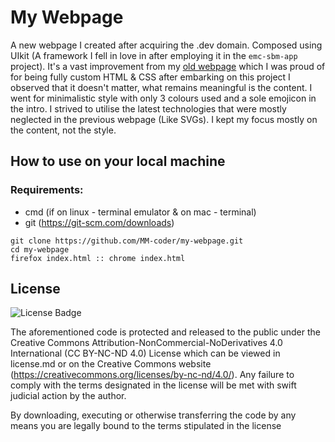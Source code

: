 # My Webpage

A new webpage I created after acquiring the .dev domain. Composed using UIkit (A framework I fell in love in after employing it in the `emc-sbm-app` project). It's a vast improvement from my [old webpage](https://github.com/MM-coder/MM-coder.github.io) which I was proud of for being fully custom HTML & CSS after embarking on this project I observed that it doesn't matter, what remains meaningful is the content. I went for minimalistic style with only 3 colours used and a sole emojicon in the intro. I strived to utilise the latest technologies that were mostly neglected in the previous webpage (Like SVGs). I kept my focus mostly on the content, not the style.

## How to use on your local machine

### Requirements:
* cmd (if on linux - terminal emulator & on mac - terminal)
* git (https://git-scm.com/downloads)

```
git clone https://github.com/MM-coder/my-webpage.git
cd my-webpage
firefox index.html :: chrome index.html
```

## License

![License Badge](https://mirrors.creativecommons.org/presskit/buttons/80x15/svg/by-nc-nd.svg)

The aforementioned code is protected and released to the public under the Creative Commons Attribution-NonCommercial-NoDerivatives 4.0 International (CC BY-NC-ND 4.0) License which can be viewed in license.md or on the Creative Commons website (https://creativecommons.org/licenses/by-nc-nd/4.0/). Any failure to comply with the terms designated in the license will be met with swift judicial action by the author.

By downloading, executing or otherwise transferring the code by any means you are legally bound to the terms stipulated in the license
